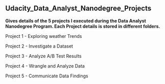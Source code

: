 ## Udacity_Data_Analyst_Nanodegree_Projects

**Gives details of the 5 projects I executed during the Data Analyst Nanodegree Program. Each Project details is stored in different folders.**

Project 1 - Exploring weather Trends

Project 2 - Investigate a Dataset

Project 3 - Analyze A/B Test Results

Project 4 - Wrangle and Analyze Data

Project 5 - Communicate Data Findings
